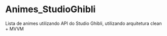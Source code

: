 # Animes_StudioGhibli
 Lista de animes utilizando API do Studio Ghibli, utilizando arquitetura clean + MVVM
